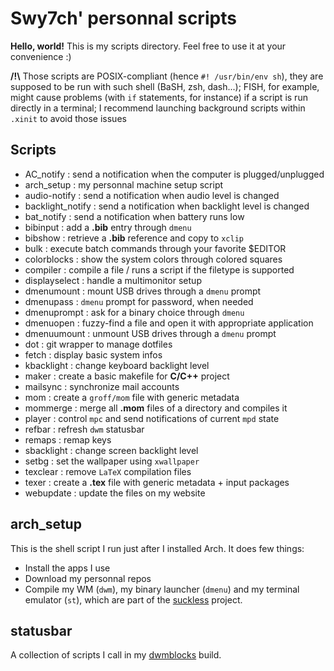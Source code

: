 # Swy7ch' personnal scripts

**Hello, world!** This is my scripts directory. Feel free to use it at your convenience :)

**/!\\** Those scripts are POSIX-compliant (hence `#! /usr/bin/env sh`), they are supposed to be run with such shell (BaSH, zsh, dash...); FISH, for example, might cause problems (with `if` statements, for instance) if a script is run directly in a terminal; I recommend launching background scripts within `.xinit` to avoid those issues

## Scripts

- AC_notify : send a notification when the computer is plugged/unplugged
- arch_setup : my personnal machine setup script
- audio-notify : send a notification when audio level is changed
- backlight_notify : send a notification when backlight level is changed
- bat_notify : send a notification when battery runs low
- bibinput : add a **.bib** entry through `dmenu`
- bibshow : retrieve a **.bib** reference and copy to `xclip`
- bulk : execute batch commands through your favorite $EDITOR
- colorblocks : show the system colors through colored squares
- compiler : compile a file / runs a script if the filetype is supported
- displayselect : handle a multimonitor setup
- dmenumount : mount USB drives through a `dmenu` prompt
- dmenupass : `dmenu` prompt for password, when needed
- dmenuprompt : ask for a binary choice through `dmenu`
- dmenuopen : fuzzy-find a file and open it with appropriate application
- dmenuumount : unmount USB drives through a `dmenu` prompt
- dot : git wrapper to manage dotfiles
- fetch : display basic system infos
- kbacklight : change keyboard backlight level
- maker : create a basic makefile for **C/C++** project
- mailsync : synchronize mail accounts
- mom : create a `groff/mom` file with generic metadata
- mommerge : merge all **.mom** files of a directory and compiles it
- player : control `mpc` and send notifications of current `mpd` state
- refbar : refresh `dwm` statusbar
- remaps : remap keys
- sbacklight : change screen backlight level
- setbg : set the wallpaper using `xwallpaper`
- texclear : remove `LaTeX` compilation files
- texer : create a **.tex** file with generic metadata + input packages
- webupdate : update the files on my website

## arch_setup

This is the shell script I run just after I installed Arch. It does few things:

- Install the apps I use
- Download my personnal repos
- Compile my WM (`dwm`), my binary launcher (`dmenu`) and my terminal emulator (`st`), which are part of the [suckless](https://suckless.org/) project.

## statusbar

A collection of scripts I call in my
[dwmblocks](https://gitlab.com/swy7ch/dwmblocks) build.
